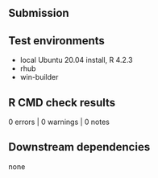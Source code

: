 ## Submission

## Test environments

* local Ubuntu 20.04 install, R 4.2.3
* rhub
* win-builder

## R CMD check results

0 errors | 0 warnings | 0 notes

## Downstream dependencies

none

